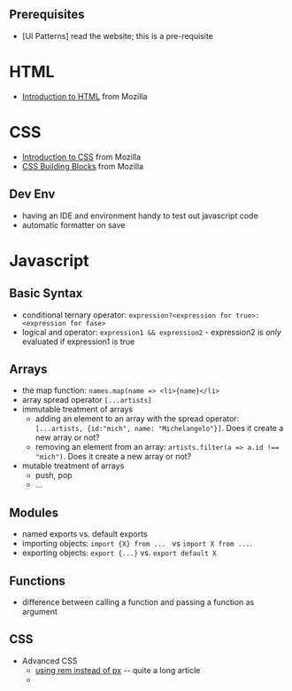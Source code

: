

## Prerequisites
- [UI Patterns] read the website; this is a pre-requisite
 
# HTML
- [Introduction to HTML](https://developer.mozilla.org/en-US/docs/Learn/HTML/Introduction_to_HTML) from Mozilla

# CSS
- [Introduction to CSS](https://developer.mozilla.org/en-US/docs/Learn/CSS/First_steps) from Mozilla
- [CSS Building Blocks](https://developer.mozilla.org/en-US/docs/Learn/CSS/Building_blocks) from Mozilla


## Dev Env
- having an IDE and environment handy to test out javascript code
- automatic formatter on save

# Javascript
## Basic Syntax
- conditional ternary operator: `expression?<expression for true>:<expression for fase>`
- logical and operator: `expression1 && expression2` - expression2 is *only* evaluated if expression1 is true

## Arrays
- the map function: `names.map(name => <li>{name}</li>`
- array spread operator `[...artists]`
- immutable treatment of arrays
	- adding an element to an array with the spread operator: `[...artists, {id:"mich", name: "Michelangelo"}]`. Does it create a new array or not? 
	- removing an element from an array: `artists.filter(a => a.id !== "mich")`. Does it create a new array or not? 
- mutable treatment of arrays
	- push, pop
	- ...

## Modules
- named exports vs. default exports
- importing objects: `import {X} from ... `  vs `import X from ...`. 
- exporting objects: `export {...}` vs. `export default X`

## Functions
- difference between calling a function and passing a function as argument


## CSS

- Advanced CSS
	- [using rem instead of px](https://levelup.gitconnected.com/solving-all-css-layout-issues-any-screen-any-root-font-size-without-js-62349644a71e) -- quite a long article
	- 